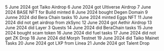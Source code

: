 5 June 2024 got Taiko Airdrop
6 June 2024 got Ultiverse Airdrop
7 June 2024 BASE NFT for Build minted
8 June 2024 bought Degen Domain 
9 Junne 2024 did Bera Chain tasks
10 June 2024 minted Eggs NFT
11 June 2024 did not get airdrop from zkSync
12 June 2024 got Aethir Airdrop
13 June 2024 did Layer 3 Quests 
14 June 2024 did BeraChain tasks
15 June 2024 bought scam token
16 June 2024 did fuel tasks
17 June 2024 did not get ZK Drop
18 June 2024 did Morph Testnet
19 June 2024 did Taiko Mainet Tasks
20 June 2024 got LXP from Linea
21 Junde 2024 got Talent Drop
